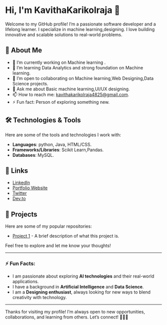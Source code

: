 # Hi, I'm KavithaKarikolraja 👋

Welcome to my GitHub profile! I’m a passionate software developer and a lifelong learner. I specialize in machine learning,designing. I love building innovative and scalable solutions to real-world problems.

## 🚀 About Me

- 🔭 I’m currently working on Machine learning .
- 🌱 I’m learning Data Analytics and strong foundation on Machine learning.
- 👯 I’m open to collaborating on Machine learning,Web Designing,Data Science projects.
- 💬 Ask me about Basic machine learning,UI/UX designing.
- 📫 How to reach me: kavithakarikolraja4825@gmail.com.
- ⚡ Fun fact: Person of exploring something new.

## 🛠️ Technologies & Tools

Here are some of the tools and technologies I work with:

- **Languages**: python, Java, HTML/CSS.
- **Frameworks/Libraries**: Scikit Learn,Pandas.
- **Databases**: MySQL.



## 🔗 Links

- [LinkedIn](https://www.linkedin.com/in/your-linkedin-profile/)
- [Portfolio Website](https://your-portfolio.com)
- [Twitter](https://twitter.com/your-twitter)
- [Dev.to](https://dev.to/your-profile)


## 📂 Projects

Here are some of my popular repositories:

- [Project 1](https://github.com/yourusername/project1) - A brief description of what this project is.


Feel free to explore and let me know your thoughts!

---

### ⚡ Fun Facts:
- I am passionate about exploring **AI technologies** and their real-world applications.
- I have a background in **Artificial Intelligence** and **Data Science**.
- I am a **Designing enthusiast**, always looking for new ways to blend creativity with technology.

---

Thanks for visiting my profile! I’m always open to new opportunities, collaborations, and learning from others. Let’s connect! 👨‍💻🚀
